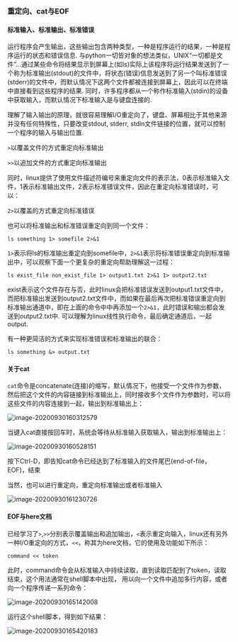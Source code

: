 ### 重定向、cat与EOF

#### 标准输入、标准输出、标准错误

运行程序会产生输出，这些输出包含两种类型，一种是程序运行的结果，一种是程序运行的状态和错误信息. 与python一切皆对象的想法类似，UNIX“一切都是文件”...通过某些命令将结果显示到屏幕上(如ls)实际上该程序将运行结果发送到了一个称为标准输出(stdout)的文件中，将状态(错误)信息发送到了另一个叫标准错误(stderr)的文件中，而默认情况下这两个文件都被连接到屏幕上，因此可以在终端中直接看到这些程序的结果. 同时，许多程序都从一个称作标准输入(stdin)的设备中获取输入，而默认情况下标准输入是与键盘连接的.

理解了输入输出的原理，就很容易理解I/O重定向了，键盘、屏幕相比于其他来源并没有任何特殊性，只要改变stdout, stderr, stdin文件链接的位置，就可以控制一个程序的输入与输出位置. 

`>`以覆盖文件的方式重定向标准输出

`>>`以追加文件的方式重定向标准输出

同时，linux提供了使用文件描述符编号来重定向文件的表示法，0表示标准输入文件，1表示标准输出文件，2表示标准错误文件，因此在重定向标准错误时，可以：

`2>`以覆盖的方式重定向标准错误

也可以将标准输出和标准错误重定向到同一个文件：

```shell
ls something 1> somefile 2>&1
```

`1>`表示将ls的标准输出重定向到somefile中，`2>&1`表示将标准错误重定向到标准输出中，可以观察下面一个更复杂的重定向帮助理解这一过程：

```shell
ls exist_file non_exist_file 1> output1.txt 2>&1 1> output2.txt
```

exist表示这个文件存在与否，此时linux会把标准错误发送到output1.txt文件中，而把标准输出发送到output2.txt文件中，而如果在最后再次把标准错误重定向到标准输出通道中，即在上面的命令中中再添加一个`2>&1`，此时错误和输出都会发送到output2.txt中. 可以理解为linux线性执行命令，最后确定通道后，一起output.

有一种更简洁的方式来实现标准错误和标准输出的联合：

```shell
ls something &> output.txt
```

#### 关于cat

`cat`命令是concatenate(连接)的缩写，默认情况下，他接受一个文件作为参数，然后把这个文件的内容链接到标准输出上，同时接收多个文件作为参数时，可以将这些文件的内容连接到一起，输出到标准输出上：

![image-20200930160312579](C:%5CUsers%5Cshen%5CDesktop%5C%E6%9D%82%E7%89%A9%5CLINUX%5C%E9%87%8D%E5%AE%9A%E5%90%91%5Cimage-20200930160312579.png)

当键入cat直接按回车时，系统会等待从标准输入获取输入，输出到标准输出上：

![image-20200930160528151](C:%5CUsers%5Cshen%5CDesktop%5C%E6%9D%82%E7%89%A9%5CLINUX%5C%E9%87%8D%E5%AE%9A%E5%90%91%5Cimage-20200930160528151.png)

按下Ctrl-D，即告知cat命令已经达到了标准输入的文件尾巴(end-of-file，EOF)，结束

当然，也可以进行重定向，重定向标准输出或者标准输入

![image-20200930161230726](C:%5CUsers%5Cshen%5CDesktop%5C%E6%9D%82%E7%89%A9%5CLINUX%5C%E9%87%8D%E5%AE%9A%E5%90%91%5Cimage-20200930161230726.png)

#### EOF与here文档

已经学习了`>`,`>>`分别表示覆盖输出和追加输出，`<`表示重定向输入，linux还有另外一种I/O重定向的方式，`<<`，称其为here文档，它的使用及功能如下所示：

```shell
command << token
```

此时，command命令会从标准输入中持续读取，直到读取匹配到了token，读取结束，这个用法通常在shell脚本中出现， 用以向一个文件中追加多行内容，或者向一个程序传递一系列命令：

![image-20200930165142008](C:%5CUsers%5Cshen%5CDesktop%5C%E6%9D%82%E7%89%A9%5CLINUX%5C%E9%87%8D%E5%AE%9A%E5%90%91%5Cimage-20200930165142008.png)

运行这个shell脚本，得到如下结果：

![image-20200930165420183](C:%5CUsers%5Cshen%5CDesktop%5C%E6%9D%82%E7%89%A9%5CLINUX%5C%E9%87%8D%E5%AE%9A%E5%90%91%5Cimage-20200930165420183.png)